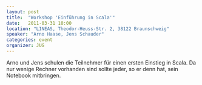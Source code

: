 ```yaml
---
layout: post
title:  "Workshop 'Einführung in Scala'"
date:   2011-03-31 10:00
location: "LINEAS, Theodor-Heuss-Str. 2, 38122 Braunschweig"
speaker: "Arno Haase, Jens Schauder"
categories: event
organizer: JUG
---
```

Arno und Jens schulen die Teilnehmer für einen ersten Einstieg in Scala. Da nur wenige Rechner vorhanden sind sollte
jeder, so er denn hat, sein Notebook mitbringen.